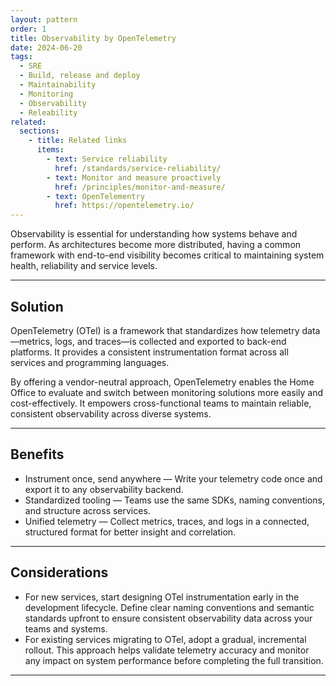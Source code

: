```yaml
---
layout: pattern
order: 1
title: Observability by OpenTelemetry
date: 2024-06-20
tags:
  - SRE
  - Build, release and deploy
  - Maintainability
  - Monitoring
  - Observability
  - Releability
related:
  sections:
    - title: Related links
      items:
        - text: Service reliability
          href: /standards/service-reliability/
        - text: Monitor and measure proactively
          href: /principles/monitor-and-measure/
        - text: OpenTelementry
          href: https://opentelemetry.io/
---
```


Observability is essential for understanding how systems behave and perform. As architectures become more distributed, having a common framework with end-to-end visibility becomes critical to maintaining system health, reliability and service levels.

---

## Solution

OpenTelemetry (OTel) is a framework that standardizes how telemetry data—metrics, logs, and traces—is collected and exported to back-end platforms. It provides a consistent instrumentation format across all services and programming languages.

By offering a vendor-neutral approach, OpenTelemetry enables the Home Office to evaluate and switch between monitoring solutions more easily and cost-effectively. It empowers cross-functional teams to maintain reliable, consistent observability across diverse systems.

---

## Benefits

- Instrument once, send anywhere — Write your telemetry code once and export it to any observability backend.
- Standardized tooling — Teams use the same SDKs, naming conventions, and structure across services.
- Unified telemetry — Collect metrics, traces, and logs in a connected, structured format for better insight and correlation.

---

## Considerations

- For new services, start designing OTel instrumentation early in the development lifecycle. Define clear naming conventions and semantic standards upfront to ensure consistent observability data across your teams and systems.
- For existing services migrating to OTel, adopt a gradual, incremental rollout. This approach helps validate telemetry accuracy and monitor any impact on system performance before completing the full transition.

---
